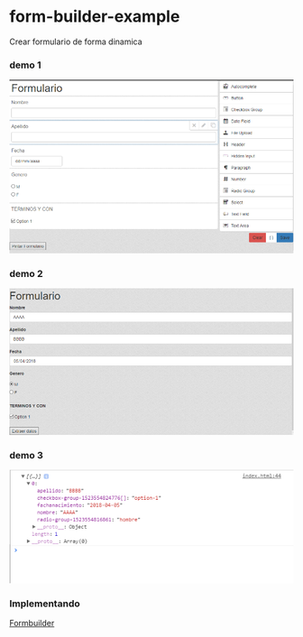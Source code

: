 # form-builder-example
Crear formulario de forma dinamica 

### demo 1
<img width="700" alt="Demo1" src="https://github.com/sbpinilla/form-builder-example/blob/master/demo/demo1.png">

### demo 2
<img width="700" alt="Demo2" src="https://github.com/sbpinilla/form-builder-example/blob/master/demo/demo2.png">

### demo 3
<img width="700" alt="Demo3" src="https://github.com/sbpinilla/form-builder-example/blob/master/demo/demo3.png">

### Implementando 
[Formbuilder](https://formbuilder.online)


